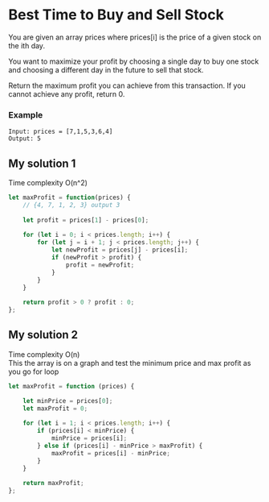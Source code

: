 # Best Time to Buy and Sell Stock

You are given an array prices where prices[i] is the price of a given stock on the ith day.

You want to maximize your profit by choosing a single day to buy one stock and choosing a different day in the future to sell that stock.

Return the maximum profit you can achieve from this transaction. If you cannot achieve any profit, return 0.

### Example
```
Input: prices = [7,1,5,3,6,4]
Output: 5
```

## My solution 1
Time complexity O(n^2)
```js
let maxProfit = function(prices) {
    // {4, 7, 1, 2, 3} output 3
    
    let profit = prices[1] - prices[0];
    
    for (let i = 0; i < prices.length; i++) {
        for (let j = i + 1; j < prices.length; j++) {
            let newProfit = prices[j] - prices[i];
            if (newProfit > profit) {
                profit = newProfit;
            }
        }
    }
    
    return profit > 0 ? profit : 0;
};
```

## My solution 2
Time complexity O(n) <br>
This the array is on a graph and test the minimum price and max profit as you go for loop
```js
let maxProfit = function (prices) {

    let minPrice = prices[0];
    let maxProfit = 0;
    
    for (let i = 1; i < prices.length; i++) {
        if (prices[i] < minPrice) {
            minPrice = prices[i];
        } else if (prices[i] - minPrice > maxProfit) {
            maxProfit = prices[i] - minPrice;
        }
    }
    
    return maxProfit;
};
```
